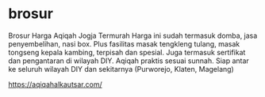 # brosur
Brosur Harga Aqiqah Jogja Termurah
Harga ini sudah termasuk domba, jasa penyembelihan, nasi box.
Plus fasilitas  masak tengkleng tulang, masak tongseng kepala kambing, terpisah dan spesial. 
Juga termasuk sertifikat dan pengantaran di wilayah DIY.
Aqiqah praktis sesuai sunnah. Siap antar ke seluruh wilayah DIY dan sekitarnya (Purworejo, Klaten, Magelang)

https://aqiqahalkautsar.com/
